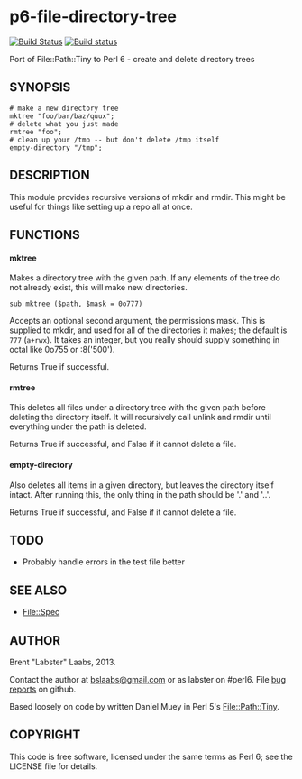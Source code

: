 p6-file-directory-tree
======================

[![Build Status](https://travis-ci.org/labster/p6-file-directory-tree.png)](https://travis-ci.org/labster/p6-file-directory-tree)
[![Build status](https://ci.appveyor.com/api/projects/status/github/labster/p6-file-directory-tree?svg=true)](https://ci.appveyor.com/project/labster/p6-file-directory-tree/branch/main)

Port of File::Path::Tiny to Perl 6 - create and delete directory trees


## SYNOPSIS

	# make a new directory tree
	mktree "foo/bar/baz/quux";
	# delete what you just made
	rmtree "foo";
	# clean up your /tmp -- but don't delete /tmp itself
	empty-directory "/tmp";

	
## DESCRIPTION

This module provides recursive versions of mkdir and rmdir.  This might be useful for things like setting up a repo all at once.

## FUNCTIONS

#### mktree
Makes a directory tree with the given path.  If any elements of the tree do not already exist, this will make new directories.

	sub mktree ($path, $mask = 0o777)

Accepts an optional second argument, the permissions mask.  This is supplied to mkdir, and used for all of the directories it makes; the default is `777` (`a+rwx`).  It takes an integer, but you really should supply something in octal like 0o755 or :8('500').

Returns True if successful.

#### rmtree
This deletes all files under a directory tree with the given path before deleting the directory itself.  It will recursively call unlink and rmdir until everything under the path is deleted.

Returns True if successful, and False if it cannot delete a file.

#### empty-directory
Also deletes all items in a given directory, but leaves the directory itself intact.  After running this, the only thing in the path should be '.' and '..'.

Returns True if successful, and False if it cannot delete a file.

## TODO

* Probably handle errors in the test file better

## SEE ALSO

* [File::Spec](https://github.com/FROGGS/p6-File-Spec)

## AUTHOR

Brent "Labster" Laabs, 2013.

Contact the author at bslaabs@gmail.com or as labster on #perl6.  File [bug reports](https://github.com/labster/p6-IO-Path-More/issues) on github.

Based loosely on code by written Daniel Muey in Perl 5's [File::Path::Tiny](http://search.cpan.org/~dmuey/File-Path-Tiny-0.5/lib/File/Path/Tiny.pod).

## COPYRIGHT

This code is free software, licensed under the same terms as Perl 6; see the LICENSE file for details.


